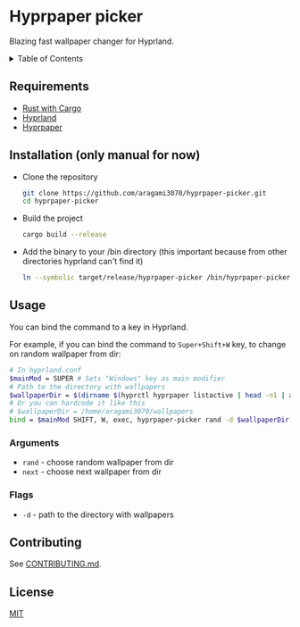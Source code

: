 # Hyprpaper picker

Blazing fast wallpaper changer for Hyprland.

<details>
	<summary>Table of Contents</summary>

* [Requirements](#Requirements)
* [Installation (only manual for now)](#Installation-(only-manual-for-now))
* [Usage](#Usage)
* [Arguments](#Arguments)
* [Flags](#Flags)
* [Contributing](#Contributing)
* [License](#License)
</details>


## Requirements

- [Rust with Cargo](https://www.rust-lang.org/tools/install)
- [Hyprland](https://github.com/hyprwm/Hyprland)
- [Hyprpaper](https://github.com/hyprwm/Hyprpaper)

## Installation (only manual for now)

* Clone the repository
	```bash
	git clone https://github.com/aragami3070/hyprpaper-picker.git
	cd hyprpaper-picker
	```
* Build the project
	```bash
	cargo build --release
	```
* Add the binary to your /bin directory (this important because from other directories hyprland can't find it)
	```bash
	ln --symbolic target/release/hyprpaper-picker /bin/hyprpaper-picker
	```

## Usage
You can bind the command to a key in Hyprland.

For example, if you can bind the command to `Super+Shift+W` key, to change on random wallpaper from dir:
```bash
# In hyprland.conf
$mainMod = SUPER # Sets "Windows" key as main modifier
# Path to the directory with wallpapers
$wallpaperDir = $(dirname $(hyprctl hyprpaper listactive | head -n1 | awk -F'=' '{print $2}' | awk -F'.' '{print $1"."$2}'))
# Or you can hardcode it like this
# $wallpaperDir = /home/aragami3070/wallpapers
bind = $mainMod SHIFT, W, exec, hyprpaper-picker rand -d $wallpaperDir
```

### Arguments
- `rand` - choose random wallpaper from dir
- `next` - choose next wallpaper from dir

### Flags
- `-d` - path to the directory with wallpapers

## Contributing

See [CONTRIBUTING.md](CONTRIBUTING.md).

## License

[MIT](License)
